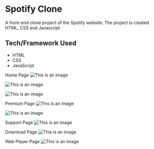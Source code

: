 # Spotify Clone
A front-end clone project of the Spotify website. The project is created HTML, CSS and Javascript.

## Tech/Framework Used
* HTML
* CSS
* JavaScript

Home Page
![This is an image](https://github.com/vanshita2504/Spotify-Clone/tree/main/assets/Initial1.png)

![This is an image](https://github.com/vanshita2504/Spotify-Clone/tree/main/assets/Initial2.png)

![This is an image](https://github.com/vanshita2504/Spotify-Clone/tree/main/assets/Initial3.png)

Premium Page
![This is an image](https://github.com/vanshita2504/Spotify-Clone/tree/main/assets/Premium1.png)

![This is an image](https://github.com/vanshita2504/Spotify-Clone/tree/main/assets/Premium2.png)

Support Page
![This is an image](https://github.com/vanshita2504/Spotify-Clone/tree/main/assets/Support.png)

Download Page
![This is an image](https://github.com/vanshita2504/Spotify-Clone/tree/main/assets/Download.png)

Web Player Page
![This is an image](https://github.com/vanshita2504/Spotify-Clone/tree/main/assets/WebPlayer.png)

